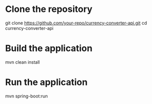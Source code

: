 ﻿# Clone the repository
git clone https://github.com/your-repo/currency-converter-api.git
cd currency-converter-api
# Build the application
mvn clean install
# Run the application
mvn spring-boot:run
